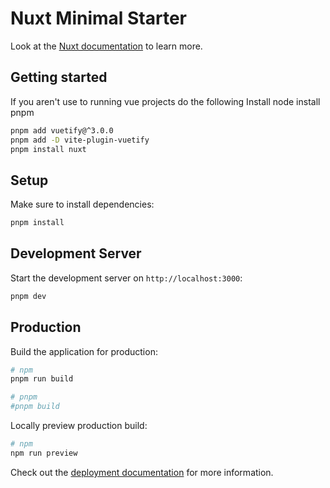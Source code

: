 # Nuxt Minimal Starter

Look at the [Nuxt documentation](https://nuxt.com/docs/getting-started/introduction) to learn more.
## Getting started
If you aren't use to running vue projects do the following
Install node
install pnpm
```bash
pnpm add vuetify@^3.0.0
pnpm add -D vite-plugin-vuetify
pnpm install nuxt

```
## Setup

Make sure to install dependencies:

```bash
pnpm install

```

## Development Server

Start the development server on `http://localhost:3000`:

```bash
pnpm dev

```

## Production

Build the application for production:

```bash
# npm
pnpm run build

# pnpm
#pnpm build


```

Locally preview production build:

```bash
# npm
npm run preview

```

Check out the [deployment documentation](https://nuxt.com/docs/getting-started/deployment) for more information.
